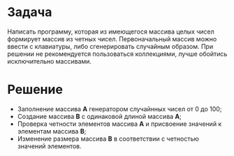 # Задача
Написать программу, которая из имеющегося массива целых чисел формирует массив из четных чисел.
Первоначальный массив можно ввести с клавиатуры, либо сгенерировать случайным образом. При решении не
рекомендуется пользоваться коллекциями, лучше обойтись исключительно массивами.
# Решение
- Заполнение массива **А** генератором случайнных чисел от 0 до 100;
- Создание массива **В** с одинаковой длиной массива **А**;
- Проверка четности элементов массива **А** и присвоение значений к элементам массива **В**;
- Изменение размера массива **В** в соответствии с четностью значений элементов.